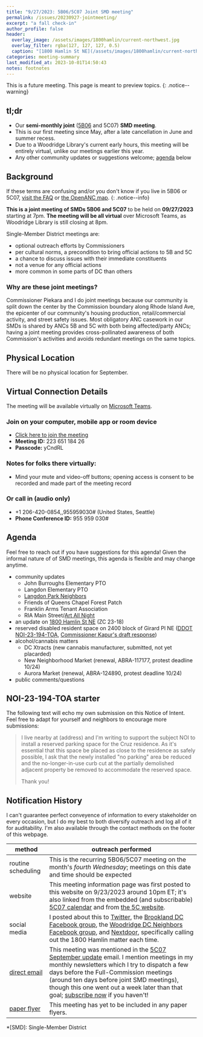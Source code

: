 ```yaml
---
title: "9/27/2023: 5B06/5C07 Joint SMD meeting"
permalink: /issues/20230927-jointmeeting/
excerpt: "a fall check-in"
author_profile: false
header:
  overlay_image: /assets/images/1800hamlin/current-northwest.jpg
  overlay_filter: rgba(127, 127, 127, 0.5)
  caption: "[1800 Hamlin St NE](/assets/images/1800hamlin/current-northwest.jpg)"
categories: meeting-summary
last_modified_at: 2023-10-01T14:50:43
notes: footnotes
---
```

This is a future meeting. This page is meant to preview topics.
{: .notice--warning}

## tl;dr
- Our **semi-monthly joint** ([5B06](https://anc5b06.com) and 5C07) **SMD meeting**.
- This is our first meeting since May, after a late cancellation in June and summer recess.
- Due to a Woodridge Library's current early hours, this meeting will be entirely virtual, unlike our meetings earlier this year.
- Any other community updates or suggestions welcome; [agenda](#agenda) below

## Background
If these terms are confusing and/or you don't know if you live in 5B06 or 5C07, [visit the FAQ](/ancs/) or [the OpenANC map](https://openanc.org).
{: .notice--info}

**This is a joint meeting of SMDs 5B06 and 5C07** to be held on **09/27/2023** starting at 7pm. **The meeting will be all virtual** over Microsoft Teams, as Woodridge Library is still closing at 8pm.

Single-Member District meetings are:
- optional outreach efforts by Commissioners
- per cultural norms, a precondition to bring official actions to 5B and 5C
- a chance to discuss issues with their immediate constituents
- not a venue for any official actions
- more common in some parts of DC than others

### Why are these joint meetings?
Commissioner Piekara and I do joint meetings because our community is split down the center by the Commission boundary along Rhode Island Ave, the epicenter of our community's housing production, retail/commercial activity, and street safety issues. Most obligatory ANC casework in our SMDs is shared by ANCs 5B and 5C with both being affected/party ANCs; having a joint meeting provides cross-pollinated awareness of both Commission's activities and avoids redundant meetings on the same topics.

## Physical Location
There will be no physical location for September.

## Virtual Connection Details
The meeting will be available virtually on [Microsoft Teams](https://www.microsoft.com/en-us/microsoft-teams/download-app).
### Join on your computer, mobile app or room device
- [Click here to join the meeting](https://teams.microsoft.com/l/meetup-join/19%3ameeting_YTJjOWU0ZjktMWU3Mi00YmE2LTkyYjUtYmUzYzJlMWE2NGUy%40thread.v2/0?context=%7b%22Tid%22%3a%228fe449f1-8b94-4fb7-9906-6f939da82d73%22%2c%22Oid%22%3a%22fe41fa96-a564-4c7e-bcd4-e44346276d35%22%7d)
- **Meeting ID:** 223 651 184 26
- **Passcode:** yCndRL

### Notes for folks there virtually:
- Mind your mute and video-off buttons; opening access is consent to be recorded and made part of the meeting record

### Or call in (audio only)
- +1 206-420-0854,,955959030# (United States, Seattle)
- **Phone Conference ID:** 955 959 030#

## Agenda
Feel free to reach out if you have suggestions for this agenda! Given the informal nature of of SMD meetings, this agenda is flexible and may change anytime.

- community updates
  - John Burroughs Elementary PTO
  - Langdon Elementary PTO
  - [Langdon Park Neighbors](https://www.langdonparkneighbors.org/)
  - Friends of Queens Chapel Forest Patch
  - Franklin Arms Tenant Association
  - RIA Main Street/[Art All Night](https://www.dcsquared.org/aan)
- an update on [1800 Hamlin St NE](/issues/1800hamlin/) (ZC 23-18)
- reserved disabled resident space on 2400 block of Girard Pl NE ([DDOT NOI-23-194-TOA](https://ddotwiki.atlassian.net/wiki/spaces/NI/pages/2238939137/NOI-23-194-TOA), [Commissioner Kapur's draft response](https://docs.google.com/document/d/1cLTD2N0kUhT_dDR5J9h5VKKL5JBwQpjCNdGA5ot5aoo/view))
- alcohol/cannabis matters
  - DC Xtracts (new cannabis manufacturer, submitted, not yet placarded)
  - New Neighborhood Market (renewal, ABRA-117177, protest deadline 10/24)
  - Aurora Market (renewal, ABRA-124890, protest deadline 10/24)
- public comments/questions

## NOI-23-194-TOA starter
The following text will echo my own submission on this Notice of Intent. Feel free to adapt for yourself and neighbors to encourage more submissions:

> I live nearby at (address) and I'm writing to support the subject NOI to install a reserved parking space for the Cruz residence. As it's essential that this space be placed as close to the residence as safely possible, I ask that the newly installed "no parking" area be reduced and the no-longer-in-use curb cut at the partially demolished adjacent property be removed to accommodate the reserved space.
> 
> Thank you!

## Notification History
I can't guarantee perfect conveyence of information to every stakeholder on every occasion, but I do my best to both diversify outreach and log all of it for auditability. I'm also available through the contact methods on the footer of this webpage.

|method|outreach performed|
|---|---|
|routine scheduling|This is the recurring 5B06/5C07 meeting on the month's *fourth Wednesday*; meetings on this date and time should be expected|
|website|This meeting information page was first posted to this website on 9/23/2023 around 10pm ET; it's also linked from the embedded (and subscribable) [5C07 calendar](/calendar/) and from [the 5C website](https://anc-5c.com/calendar/).|
|social media|I posted about this to [Twitter](https://x.com/vj5c07/status/1705959107981627451), the [Brookland DC Facebook group](https://www.facebook.com/groups/brookand/posts/10160092503599121/), the [Woodridge DC Neighbors Facebook group](https://www.facebook.com/groups/woodridgedc/posts/1724343534706085/), and [Nextdoor](https://nextdoor.com/p/RGZdxr2Rdkmh), specifically calling out the 1800 Hamlin matter each time.|
|[direct email](https://us9.campaign-archive.com/home/?u=208f79fec14599c11c77bc927&id=150da6f8d6)|This meeting was mentioned in the [5C07 September update](https://mailchi.mp/bbc210266cb2/anc5c07-6147315) email. I mention meetings in my monthly newsletters which I try to dispatch a few days before the Full-Commission meetings (around ten days before joint SMD meetings), though this one went out a week later than that goal; [subscribe now](https://anc5c07.us9.list-manage.com/subscribe/post) if you haven't!|
|[paper flyer](/flyers/)|This meeting has yet to be included in any paper flyers.|

*[SMD]: Single-Member District